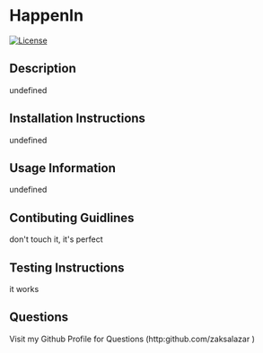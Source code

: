 # HappenIn

[![License](https://img.shields.io/badge/License-Apache_2.0-blue.svg)](https://opensource.org/licenses/Apache-2.0)

## Description

undefined

## Installation Instructions

undefined

## Usage Information

undefined

## Contibuting Guidlines

don't touch it, it's perfect

## Testing Instructions

it works

## Questions

Visit my Github Profile for Questions
(http:github.com/zaksalazar )

